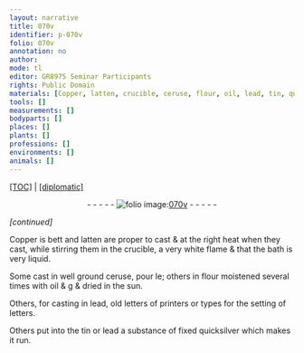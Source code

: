 ```yaml
---
layout: narrative
title: 070v
identifier: p-070v
folio: 070v
annotation: no
author:
mode: tl
editor: GR8975 Seminar Participants
rights: Public Domain
materials: [Copper, latten, crucible, ceruse, flour, oil, lead, tin, quicksilver]
tools: []
measurements: []
bodyparts: []
places: []
plants: []
professions: []
environments: []
animals: []
---
```


<p><a href="{{ site.baseurl }}/translation/">[TOC]</a> | <a href="{{ site.baseurl }}/texts/p-070v_tc/">[diplomatic]</a></p><div class="folio" align="center">- - - - - <a href="http://gallica.bnf.fr/ark:/12148/btv1b10500001g/f146.image" target="_blank"><img src="https://cu-mkp.github.io/2017-workshop-edition/assets/photo-icon.png" alt="folio image: " style="display:inline-block; margin-bottom:-3px;"/>070v</a> - - - - - </div>  
 
*[continued]*
  
<span class="m">Copper</span> <span class="del">is bett</span> and <span class="m">latten</span> are proper to cast & at the right heat when they cast, while stirring them in the <span class="m">crucible</span>, a very white flame & that the bath is very liquid.
 
Some cast in well ground <span class="m">ceruse</span>, <span class="del">pour le</span>; others in <span class="m">flour</span> moistened several times with <span class="m">oil</span> <span class="del">& g</span> & dried in the sun.
 
Others, for casting in <span class="m">lead</span>, old letters of printers or types for the setting of letters.
 
Others put into the <span class="m">tin</span> or <span class="m">lead</span> a substance of fixed <span class="m">quicksilver</span> which makes it run.
 
